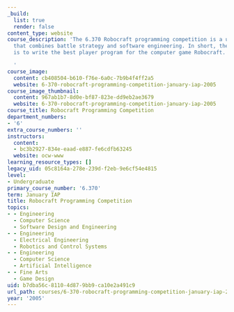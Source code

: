```yaml
---
_build:
  list: true
  render: false
content_type: website
course_description: 'The 6.370 Robocraft programming competition is a unique challenge
  that combines battle strategy and software engineering. In short, the objective
  is to write the best player program for the computer game Robocraft.

  '
course_image:
  content: cb408504-b610-f76e-6a0c-7b9b4f4ff2a5
  website: 6-370-robocraft-programming-competition-january-iap-2005
course_image_thumbnail:
  content: 967ab1b7-8d0e-bf87-823e-dd9eb2ae3679
  website: 6-370-robocraft-programming-competition-january-iap-2005
course_title: Robocraft Programming Competition
department_numbers:
- '6'
extra_course_numbers: ''
instructors:
  content:
  - bc3b2927-834e-eaad-e887-fe6cdfb63245
  website: ocw-www
learning_resource_types: []
legacy_uid: 05c8164a-278e-239d-f2eb-9e6cf54e4815
level:
- Undergraduate
primary_course_number: '6.370'
term: January IAP
title: Robocraft Programming Competition
topics:
- - Engineering
  - Computer Science
  - Software Design and Engineering
- - Engineering
  - Electrical Engineering
  - Robotics and Control Systems
- - Engineering
  - Computer Science
  - Artificial Intelligence
- - Fine Arts
  - Game Design
uid: b7dba56c-8110-4d87-9bb9-ca10e2a491c9
url_path: courses/6-370-robocraft-programming-competition-january-iap-2005
year: '2005'
---
```

